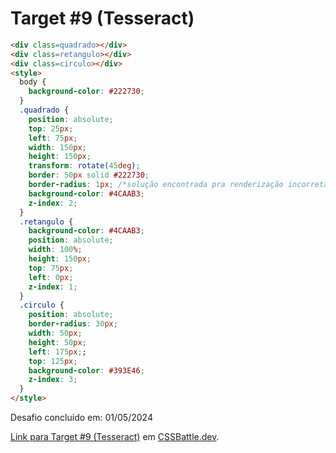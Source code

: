 # Target #9 (Tesseract)

```HTML
<div class=quadrado></div>
<div class=retangulo></div>
<div class=circulo></div>
<style>
  body {
    background-color: #222730;
  }
  .quadrado {
    position: absolute;
    top: 25px;
    left: 75px;
    width: 150px;
    height: 150px;
    transform: rotate(45deg);
    border: 50px solid #222730;
    border-radius: 1px; /*solução encontrada pra renderização incorreta de uma outra borda na borda desse div*/
    background-color: #4CAAB3;
    z-index: 2;
  }
  .retangulo {
    background-color: #4CAAB3;
    position: absolute;
    width: 100%;
    height: 150px;
    top: 75px;
    left: 0px;
    z-index: 1;
  }
  .circulo {
    position: absolute;
    border-radius: 30px;
    width: 50px;
    height: 50px;
    left: 175px;;
    top: 125px;
    background-color: #393E46;
    z-index: 3;
  }
</style>
```

Desafio concluído em: 01/05/2024

[Link para Target #9 (Tesseract)](https://cssbattle.dev/play/9) em [CSSBattle.dev](https://cssbattle.dev/).